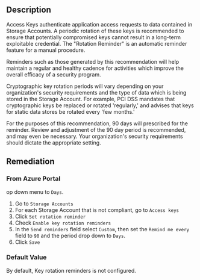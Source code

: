 ## Description

Access Keys authenticate application access requests to data contained in Storage Accounts. A periodic rotation of these keys is recommended to ensure that potentially compromised keys cannot result in a long-term exploitable credential. The "Rotation Reminder" is an automatic reminder feature for a manual procedure.

Reminders such as those generated by this recommendation will help maintain a regular and healthy cadence for activities which improve the overall efficacy of a security program.

Cryptographic key rotation periods will vary depending on your organization's security requirements and the type of data which is being stored in the Storage Account. For example, PCI DSS mandates that cryptographic keys be replaced or rotated 'regularly,' and advises that keys for static data stores be rotated every 'few months.'

For the purposes of this recommendation, 90 days will prescribed for the reminder. Review and adjustment of the 90 day period is recommended, and may even be necessary. Your organization's security requirements should dictate the appropriate setting.

## Remediation

### From Azure Portal

op down menu to `Days`.
1. Go to `Storage Accounts`
2. For each Storage Account that is not compliant, go to `Access keys`
3. Click `Set rotation reminder`
4. Check `Enable key rotation reminders`
5. In the `Send reminders` field select `Custom`, then set the `Remind me every` field to `90` and the period drop down to `Days`.
6. Click `Save`

### Default Value

By default, Key rotation reminders is not configured.
